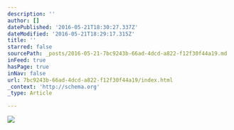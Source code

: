 ```yaml
---
description: ''
author: []
datePublished: '2016-05-21T18:30:27.337Z'
dateModified: '2016-05-21T18:29:17.315Z'
title: ''
starred: false
sourcePath: _posts/2016-05-21-7bc9243b-66ad-4dcd-a822-f12f30f44a19.md
inFeed: true
hasPage: true
inNav: false
url: 7bc9243b-66ad-4dcd-a822-f12f30f44a19/index.html
_context: 'http://schema.org'
_type: Article

---
```

![](https://the-grid-user-content.s3-us-west-2.amazonaws.com/c8584267-4a91-4067-904b-00da52fc55e9.jpg)